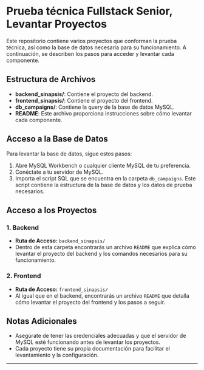 #  Prueba técnica Fullstack Senior, Levantar Proyectos

Este repositorio contiene varios proyectos que conforman la prueba técnica, así como la base de datos necesaria para su funcionamiento. A continuación, se describen los pasos para acceder y levantar cada componente.

## Estructura de Archivos

- **backend_sinapsis/**: Contiene el proyecto del backend.
- **frontend_sinapsis/**: Contiene el proyecto del frontend.
- **db_campaigns/**: Contiene la query de la base de datos MySQL.
- **README**: Este archivo proporciona instrucciones sobre cómo levantar cada componente.

## Acceso a la Base de Datos

Para levantar la base de datos, sigue estos pasos:

1. Abre MySQL Workbench o cualquier cliente MySQL de tu preferencia.
2. Conéctate a tu servidor de MySQL.
3. Importa el script SQL que se encuentra en la carpeta `db_campaigns`. Este script contiene la estructura de la base de datos y los datos de prueba necesarios.

## Acceso a los Proyectos

### 1. Backend

- **Ruta de Acceso:** `backend_sinapsis/`
- Dentro de esta carpeta encontrarás un archivo `README` que explica cómo levantar el proyecto del backend y los comandos necesarios para su funcionamiento.

### 2. Frontend

- **Ruta de Acceso:** `frontend_sinapsis/`
- Al igual que en el backend, encontrarás un archivo `README` que detalla cómo levantar el proyecto del frontend y los pasos a seguir.

## Notas Adicionales

- Asegúrate de tener las credenciales adecuadas y que el servidor de MySQL esté funcionando antes de levantar los proyectos.
- Cada proyecto tiene su propia documentación para facilitar el levantamiento y la configuración.

---